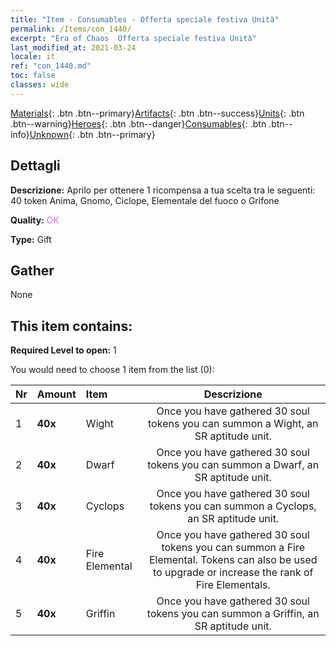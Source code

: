 ```yaml
---
title: "Item - Consumables - Offerta speciale festiva Unità"
permalink: /Items/con_1440/
excerpt: "Era of Chaos  Offerta speciale festiva Unità"
last_modified_at: 2021-03-24
locale: it
ref: "con_1440.md"
toc: false
classes: wide
---
```

 [Materials](/it/Items/){: .btn .btn--primary}[Artifacts](/it/Items/Artifacts/){: .btn .btn--success}[Units](/it/Items/Units/){: .btn .btn--warning}[Heroes](/it/Items/Heroes/){: .btn .btn--danger}[Consumables](/it/Items/Consumables/){: .btn .btn--info}[Unknown](/it/Items/Unknown/){: .btn .btn--primary}

## Dettagli
 **Descrizione:** Aprilo per ottenere 1 ricompensa a tua scelta tra le seguenti: 40 token Anima, Gnomo, Ciclope, Elementale del fuoco o Grifone

 **Quality:** <span style="color: #DA70D6">OK</span>

 **Type:** Gift

## Gather

  None

## This item contains:

 **Required Level to open:** 1

 You would need to choose 1 item from the list (0):

  | Nr | Amount |     Item    | Descrizione |
  |:---|:-------|:------------|:-----------:|
  | 1 |  **40x** | Wight | Once you have gathered 30 soul tokens you can summon a Wight, an SR aptitude unit.  | 
  | 2 |  **40x** | Dwarf | Once you have gathered 30 soul tokens you can summon a Dwarf, an SR aptitude unit.  | 
  | 3 |  **40x** | Cyclops | Once you have gathered 30 soul tokens you can summon a Cyclops, an SR aptitude unit.  | 
  | 4 |  **40x** | Fire Elemental | Once you have gathered 30 soul tokens you can summon a Fire Elemental. Tokens can also be used to upgrade or increase the rank of Fire Elementals.  | 
  | 5 |  **40x** | Griffin | Once you have gathered 30 soul tokens you can summon a Griffin, an SR aptitude unit.  | 
